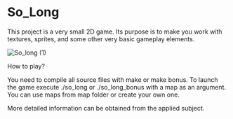 # So_Long
This project is a very small 2D game. Its purpose is to make you work with textures, sprites, and some other very basic gameplay elements.

![So_long (1)](https://user-images.githubusercontent.com/113421021/195636307-ed3fceeb-191b-4807-a701-d309c6d9dc64.jpg)

How to play?

You need to compile all source files with make or make bonus.
To launch the game execute ./so_long or ./so_long_bonus with a map as an argument. You can use maps from map folder or create your own one. 

More detailed information can be obtained from the applied subject.
